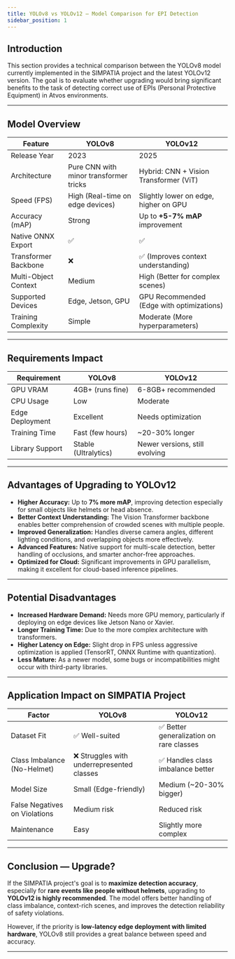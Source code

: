 ```yaml
---
title: YOLOv8 vs YOLOv12 — Model Comparison for EPI Detection
sidebar_position: 1
---
```


## Introduction

This section provides a technical comparison between the YOLOv8 model currently implemented in the SIMPATIA project and the latest YOLOv12 version. The goal is to evaluate whether upgrading would bring significant benefits to the task of detecting correct use of EPIs (Personal Protective Equipment) in Atvos environments.

---

## Model Overview

| Feature                | YOLOv8                                | YOLOv12                                |
|------------------------|----------------------------------------|-----------------------------------------|
| Release Year           | 2023                                  | 2025                                    |
| Architecture           | Pure CNN with minor transformer tricks| Hybrid: CNN + Vision Transformer (ViT)  |
| Speed (FPS)            | High (Real-time on edge devices)      | Slightly lower on edge, higher on GPU   |
| Accuracy (mAP)         | Strong                                | Up to **+5-7% mAP** improvement         |
| Native ONNX Export     | ✅                                     | ✅                                       |
| Transformer Backbone   | ❌                                     | ✅ (Improves context understanding)     |
| Multi-Object Context   | Medium                                | High (Better for complex scenes)        |
| Supported Devices      | Edge, Jetson, GPU                     | GPU Recommended (Edge with optimizations)|
| Training Complexity    | Simple                                | Moderate (More hyperparameters)         |

---

## Requirements Impact

| Requirement             | YOLOv8                               | YOLOv12                                 |
|-------------------------|---------------------------------------|------------------------------------------|
| GPU VRAM                |  4GB+ (runs fine)                  |  6-8GB+ recommended                   |
| CPU Usage               | Low                                  | Moderate                                |
| Edge Deployment         | Excellent                            | Needs optimization                      |
| Training Time           | Fast (few hours)                     | ~20-30% longer                          |
| Library Support         | Stable (Ultralytics)                 | Newer versions, still evolving          |

---

## Advantages of Upgrading to YOLOv12

- **Higher Accuracy:** Up to **7% more mAP**, improving detection especially for small objects like helmets or head absence.
- **Better Context Understanding:** The Vision Transformer backbone enables better comprehension of crowded scenes with multiple people.
- **Improved Generalization:** Handles diverse camera angles, different lighting conditions, and overlapping objects more effectively.
- **Advanced Features:** Native support for multi-scale detection, better handling of occlusions, and smarter anchor-free approaches.
- **Optimized for Cloud:** Significant improvements in GPU parallelism, making it excellent for cloud-based inference pipelines.

---

## Potential Disadvantages

- **Increased Hardware Demand:** Needs more GPU memory, particularly if deploying on edge devices like Jetson Nano or Xavier.
- **Longer Training Time:** Due to the more complex architecture with transformers.
- **Higher Latency on Edge:** Slight drop in FPS unless aggressive optimization is applied (TensorRT, ONNX Runtime with quantization).
- **Less Mature:** As a newer model, some bugs or incompatibilities might occur with third-party libraries.

---

## Application Impact on SIMPATIA Project

| Factor                     | YOLOv8                                    | YOLOv12                                    |
|----------------------------|--------------------------------------------|---------------------------------------------|
| Dataset Fit                | ✅ Well-suited                            | ✅ Better generalization on rare classes    |
| Class Imbalance (No-Helmet)| ❌ Struggles with underrepresented classes| ✅ Handles class imbalance better           |
| Model Size                 | Small (Edge-friendly)                     | Medium (~20-30% bigger)                    |
| False Negatives on Violations| Medium risk                             | Reduced risk                             |
| Maintenance                | Easy                                       | Slightly more complex                      |

---

## Conclusion — Upgrade?

If the SIMPATIA project's goal is to **maximize detection accuracy**, especially for **rare events like people without helmets**, upgrading to **YOLOv12 is highly recommended**. The model offers better handling of class imbalance, context-rich scenes, and improves the detection reliability of safety violations.

However, if the priority is **low-latency edge deployment with limited hardware**, YOLOv8 still provides a great balance between speed and accuracy.

---


